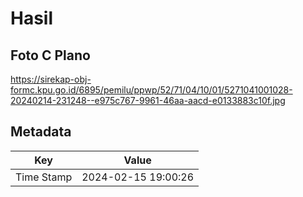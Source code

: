 # Hasil

## Foto C Plano

https://sirekap-obj-formc.kpu.go.id/6895/pemilu/ppwp/52/71/04/10/01/5271041001028-20240214-231248--e975c767-9961-46aa-aacd-e0133883c10f.jpg


## Metadata

| Key        | Value               |
| ---------- | ------------------- |
| Time Stamp | 2024-02-15 19:00:26 |



